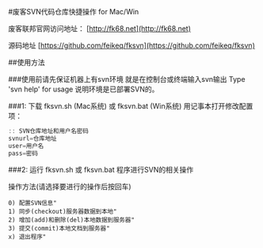 #废客SVN代码仓库快捷操作 for Mac/Win

废客联邦官网访问地址：
[http://fk68.net](http://fk68.net)

源码地址
[https://github.com/feikeq/fksvn](https://github.com/feikeq/fksvn)

##使用方法

###使用前请先保证机器上有svn环境
就是在控制台或终端输入svn输出 Type 'svn help' for usage 说明环境是已部署SVN的。

###1: 下载 fksvn.sh (Mac系统) 或 fksvn.bat (Win系统)
用记事本打开修改配置项：
```javascript
:: SVN仓库地址和用户名密码
svnurl=仓库地址
user=用户名
pass=密码
```

###2: 运行 fksvn.sh 或 fksvn.bat 程序进行SVN的相关操作

   操作方法(请选择要进行的操作后按回车)
   
    0) 配置SVN信息" 
	1) 同步(checkout)服务器数据到本地"  
	2) 增加(add)和删除(del)本地数据到服务器"  
	3) 提交(commit)本地文档到服务器"
	x) 退出程序"
